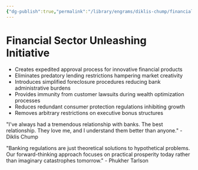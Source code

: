 ```yaml
---
{"dg-publish":true,"permalink":"/library/engrams/diklis-chump/financial-sector-unleashing-initiative/","tags":["DC/Aristocracy","DC/AS1"]}
---
```


# Financial Sector Unleashing Initiative

- Creates expedited approval process for innovative financial products
- Eliminates predatory lending restrictions hampering market creativity
- Introduces simplified foreclosure procedures reducing bank administrative burdens
- Provides immunity from customer lawsuits during wealth optimization processes
- Reduces redundant consumer protection regulations inhibiting growth
- Removes arbitrary restrictions on executive bonus structures

"I've always had a tremendous relationship with banks. The best relationship. They love me, and I understand them better than anyone." - Diklis Chump

"Banking regulations are just theoretical solutions to hypothetical problems. Our forward-thinking approach focuses on practical prosperity today rather than imaginary catastrophes tomorrow." - Phukher Tarlson
